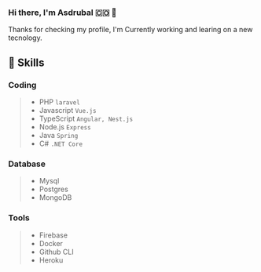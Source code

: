 ### Hi there, I'm Asdrubal :colombia: 👋

<!--
**ahernand53/ahernand53** is a ✨ _special_ ✨ repository because its `README.md` (this file) appears on your GitHub profile.

-->

Thanks for checking my profile, I'm Currently working and learing on a new tecnology.

## :muscle: Skills

### Coding

 > - PHP `laravel`
 > - Javascript `Vue.js`
 > - TypeScript `Angular, Nest.js`
 > - Node.js `Express`
 > - Java `Spring `
 > - C# `.NET Core`

### Database

 > - Mysql
 > - Postgres
 > - MongoDB
 
### Tools

 > - Firebase
 > - Docker
 > - Github CLI
 > - Heroku
